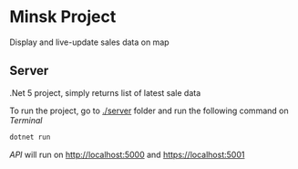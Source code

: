 # Minsk Project

Display and live-update sales data on map

## Server

.Net 5 project, simply returns list of latest sale data

To run the project, go to [./server](./server) folder and run the following command on _Terminal_

```bash
dotnet run
```

_API_ will run on [http://localhost:5000](http://localhost:5000) and [https://localhost:5001](https://localhost:5001)
